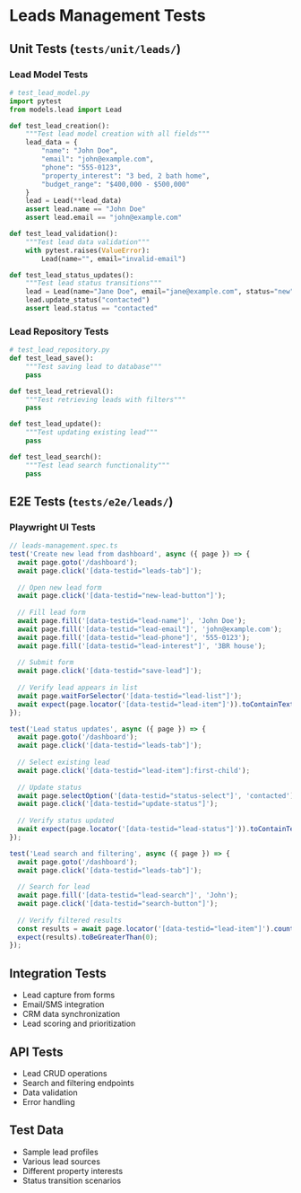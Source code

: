 # Leads Management Tests

## Unit Tests (`tests/unit/leads/`)

### Lead Model Tests
```python
# test_lead_model.py
import pytest
from models.lead import Lead

def test_lead_creation():
    """Test lead model creation with all fields"""
    lead_data = {
        "name": "John Doe",
        "email": "john@example.com",
        "phone": "555-0123",
        "property_interest": "3 bed, 2 bath home",
        "budget_range": "$400,000 - $500,000"
    }
    lead = Lead(**lead_data)
    assert lead.name == "John Doe"
    assert lead.email == "john@example.com"

def test_lead_validation():
    """Test lead data validation"""
    with pytest.raises(ValueError):
        Lead(name="", email="invalid-email")

def test_lead_status_updates():
    """Test lead status transitions"""
    lead = Lead(name="Jane Doe", email="jane@example.com", status="new")
    lead.update_status("contacted")
    assert lead.status == "contacted"
```

### Lead Repository Tests
```python
# test_lead_repository.py
def test_lead_save():
    """Test saving lead to database"""
    pass

def test_lead_retrieval():
    """Test retrieving leads with filters"""
    pass

def test_lead_update():
    """Test updating existing lead"""
    pass

def test_lead_search():
    """Test lead search functionality"""
    pass
```

## E2E Tests (`tests/e2e/leads/`)

### Playwright UI Tests
```javascript
// leads-management.spec.ts
test('Create new lead from dashboard', async ({ page }) => {
  await page.goto('/dashboard');
  await page.click('[data-testid="leads-tab"]');
  
  // Open new lead form
  await page.click('[data-testid="new-lead-button"]');
  
  // Fill lead form
  await page.fill('[data-testid="lead-name"]', 'John Doe');
  await page.fill('[data-testid="lead-email"]', 'john@example.com');
  await page.fill('[data-testid="lead-phone"]', '555-0123');
  await page.fill('[data-testid="lead-interest"]', '3BR house');
  
  // Submit form
  await page.click('[data-testid="save-lead"]');
  
  // Verify lead appears in list
  await page.waitForSelector('[data-testid="lead-list"]');
  await expect(page.locator('[data-testid="lead-item"]')).toContainText('John Doe');
});

test('Lead status updates', async ({ page }) => {
  await page.goto('/dashboard');
  await page.click('[data-testid="leads-tab"]');
  
  // Select existing lead
  await page.click('[data-testid="lead-item"]:first-child');
  
  // Update status
  await page.selectOption('[data-testid="status-select"]', 'contacted');
  await page.click('[data-testid="update-status"]');
  
  // Verify status updated
  await expect(page.locator('[data-testid="lead-status"]')).toContainText('contacted');
});

test('Lead search and filtering', async ({ page }) => {
  await page.goto('/dashboard');
  await page.click('[data-testid="leads-tab"]');
  
  // Search for lead
  await page.fill('[data-testid="lead-search"]', 'John');
  await page.click('[data-testid="search-button"]');
  
  // Verify filtered results
  const results = await page.locator('[data-testid="lead-item"]').count();
  expect(results).toBeGreaterThan(0);
});
```

## Integration Tests
- Lead capture from forms
- Email/SMS integration
- CRM data synchronization
- Lead scoring and prioritization

## API Tests
- Lead CRUD operations
- Search and filtering endpoints
- Data validation
- Error handling

## Test Data
- Sample lead profiles
- Various lead sources
- Different property interests
- Status transition scenarios
